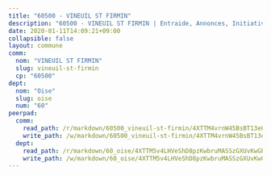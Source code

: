 ```yaml
---
title: "60500 - VINEUIL ST FIRMIN"
description: "60500 - VINEUIL ST FIRMIN | Entraide, Annonces, Initiatives"
date: 2020-01-11T14:09:21+09:00
collapsible: false
layout: commune
comm:
  nom: "VINEUIL ST FIRMIN"
  slug: vineuil-st-firmin
  cp: "60500"
dept:
  nom: "Oise"
  slug: oise
  num: "60"
peerpad:
  comm:
    read_path: /r/markdown/60500_vineuil-st-firmin/4XTTM4vrnW45BsBT13eQQJquWLaqw3fXYjEzqmseGct8kkRzF
    write_path: /w/markdown/60500_vineuil-st-firmin/4XTTM4vrnW45BsBT13eQQJquWLaqw3fXYjEzqmseGct8kkRzF-K3TgUSFPX7fdT52fCYHKqkwEjYoE4PsipNFBFEYpHHcr4JhE8WBtg3gFpHCGm3hXGfaU3mzApamJwfEzeYHBmLiKh972aHcnPDoh7MguZPQjsNLa7wEnN8iXAui2MtD5SV6EDLVD
  dept:
    read_path: /r/markdown/60_oise/4XTTM5v4LHVeShD8pzKwbruMASSzGXUvKwGPyPNR6Aq6aruGY
    write_path: /w/markdown/60_oise/4XTTM5v4LHVeShD8pzKwbruMASSzGXUvKwGPyPNR6Aq6aruGY-K3TgTfEPmBuMGxs3WizC7aafmuSUvuvwsE7nM986pS4fEczEhokrfL1mXNtU722XatpEcDhfhLf5xd24JkCKBD4DcQHeF5CYjEkAVzDN3PuQerZfYGZ5zy2XFcJNh2Z1pYjLoQTn
---
```


